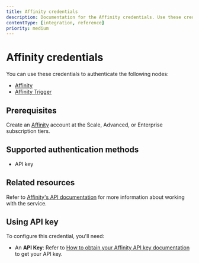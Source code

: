 ```yaml
---
title: Affinity credentials
description: Documentation for the Affinity credentials. Use these credentials to authenticate Affinity in n8n, a workflow automation platform.
contentType: [integration, reference]
priority: medium
---
```


# Affinity credentials

You can use these credentials to authenticate the following nodes:

- [Affinity](/integrations/builtin/app-nodes/n8n-nodes-base.affinity.md)
- [Affinity Trigger](/integrations/builtin/trigger-nodes/n8n-nodes-base.affinitytrigger.md)

## Prerequisites

Create an [Affinity](https://www.affinity.co/) account at the Scale, Advanced, or Enterprise subscription tiers.

## Supported authentication methods

- API key

## Related resources

Refer to [Affinity's API documentation](https://support.affinity.co/s/article/Getting-started-with-the-Affinity-API-FAQs) for more information about working with the service.

## Using API key

To configure this credential, you'll need:

- An **API Key**: Refer to [How to obtain your Affinity API key documentation](https://support.affinity.co/hc/en-us/articles/360032633992-How-to-obtain-your-Affinity-API-key) to get your API key.

